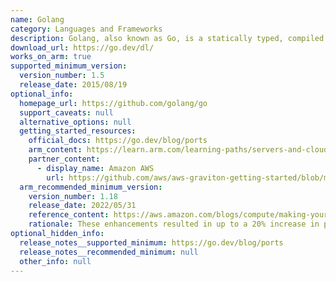 ```yaml
---
name: Golang
category: Languages and Frameworks
description: Golang, also known as Go, is a statically typed, compiled programming language designed by Google for efficiency, simplicity, and reliability. It has robust support for concurrent programming.
download_url: https://go.dev/dl/
works_on_arm: true
supported_minimum_version:
  version_number: 1.5
  release_date: 2015/08/19
optional_info:
  homepage_url: https://github.com/golang/go
  support_caveats: null
  alternative_options: null
  getting_started_resources:
    official_docs: https://go.dev/blog/ports
    arm_content: https://learn.arm.com/learning-paths/servers-and-cloud-computing/migration/golang/
    partner_content:
      - display_name: Amazon AWS
        url: https://github.com/aws/aws-graviton-getting-started/blob/main/golang.md
  arm_recommended_minimum_version:
    version_number: 1.18
    release_date: 2022/05/31
    reference_content: https://aws.amazon.com/blogs/compute/making-your-go-workloads-up-to-20-faster-with-go-1-18-and-aws-graviton/
    rationale: These enhancements resulted in up to a 20% increase in performance for Go workloads on Arm-based servers.
optional_hidden_info:
  release_notes__supported_minimum: https://go.dev/blog/ports
  release_notes__recommended_minimum: null
  other_info: null
---
```

